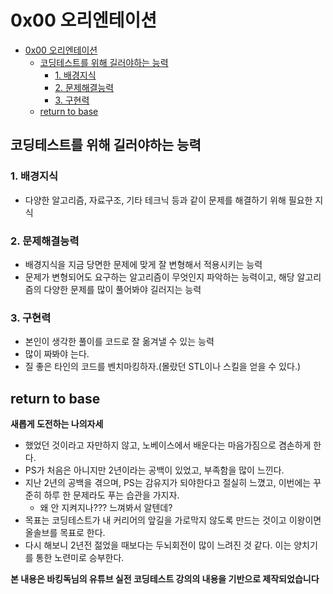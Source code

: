 # 0x00 오리엔테이션

<!--ts-->

- [0x00 오리엔테이션](#0x00-오리엔테이션)
  - [코딩테스트를 위해 길러야하는 능력](#코딩테스트를-위해-길러야하는-능력)
    - [1. 배경지식](#1-배경지식)
    - [2. 문제해결능력](#2-문제해결능력)
    - [3. 구현력](#3-구현력)
  - [return to base](#return-to-base)

<!-- Created by https://github.com/ekalinin/github-markdown-toc -->
<!-- Added by: sungminyou, at: 2022년 6월 28일 화요일 12시 46분 26초 KST -->

<!--te-->

## 코딩테스트를 위해 길러야하는 능력

### 1. 배경지식

- 다양한 알고리즘, 자료구조, 기타 테크닉 등과 같이 문제를 해결하기 위해 필요한 지식

### 2. 문제해결능력

- 배경지식을 지금 당면한 문제에 맞게 잘 변형해서 적용시키는 능력
- 문제가 변형되어도 요구하는 알고리즘이 무엇인지 파악하는 능력이고, 해당 알고리즘의 다양한 문제를 많이 풀어봐야 길러지는 능력

### 3. 구현력

- 본인이 생각한 풀이를 코드로 잘 옮겨낼 수 있는 능력
- 많이 짜봐야 는다.
- 질 좋은 타인의 코드를 벤치마킹하자.(몰랐던 STL이나 스킬을 얻을 수 있다.)

## return to base

**새롭게 도전하는 나의자세**

- 했었던 것이라고 자만하지 않고, 노베이스에서 배운다는 마음가짐으로 겸손하게 한다.
- PS가 처음은 아니지만 2년이라는 공백이 있었고, 부족함을 많이 느낀다.
- 지난 2년의 공백을 겪으며, PS는 감유지가 되야한다고 절실히 느꼈고, 이번에는 꾸준히 하루 한 문제라도 푸는 습관을 가지자.
  - 왜 안 지켜지나??? 느껴봐서 알텐데?
- 목표는 코딩테스트가 내 커리어의 앞길을 가로막지 않도록 만드는 것이고 이왕이면 올솔브를 목표로 한다.
- 다시 해보니 2년전 젊었을 때보다는 두뇌회전이 많이 느려진 것 같다. 이는 양치기를 통한 노련미로 승부한다.

**본 내용은 바킹독님의 유튜브 실전 코딩테스트 강의의 내용을 기반으로 제작되었습니다**
